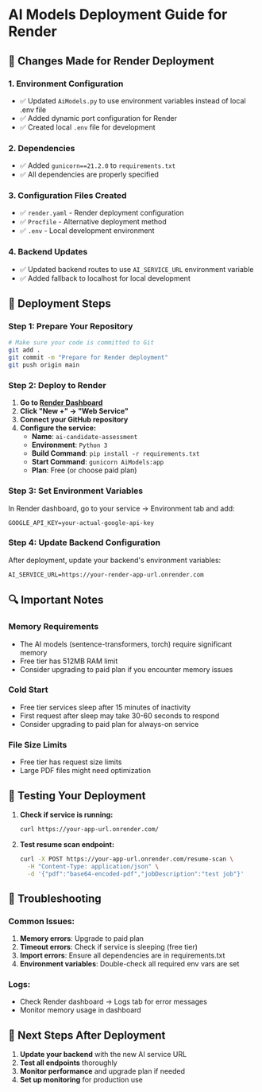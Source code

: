 # AI Models Deployment Guide for Render

## 🚀 Changes Made for Render Deployment

### 1. **Environment Configuration**
- ✅ Updated `AiModels.py` to use environment variables instead of local .env file
- ✅ Added dynamic port configuration for Render
- ✅ Created local `.env` file for development

### 2. **Dependencies**
- ✅ Added `gunicorn==21.2.0` to `requirements.txt`
- ✅ All dependencies are properly specified

### 3. **Configuration Files Created**
- ✅ `render.yaml` - Render deployment configuration
- ✅ `Procfile` - Alternative deployment method
- ✅ `.env` - Local development environment

### 4. **Backend Updates**
- ✅ Updated backend routes to use `AI_SERVICE_URL` environment variable
- ✅ Added fallback to localhost for local development

## 🔧 Deployment Steps

### Step 1: Prepare Your Repository
```bash
# Make sure your code is committed to Git
git add .
git commit -m "Prepare for Render deployment"
git push origin main
```

### Step 2: Deploy to Render

1. **Go to [Render Dashboard](https://dashboard.render.com/)**
2. **Click "New +" → "Web Service"**
3. **Connect your GitHub repository**
4. **Configure the service:**
   - **Name**: `ai-candidate-assessment`
   - **Environment**: `Python 3`
   - **Build Command**: `pip install -r requirements.txt`
   - **Start Command**: `gunicorn AiModels:app`
   - **Plan**: Free (or choose paid plan)

### Step 3: Set Environment Variables
In Render dashboard, go to your service → Environment tab and add:
```
GOOGLE_API_KEY=your-actual-google-api-key
```

### Step 4: Update Backend Configuration
After deployment, update your backend's environment variables:
```
AI_SERVICE_URL=https://your-render-app-url.onrender.com
```

## 🔍 Important Notes

### **Memory Requirements**
- The AI models (sentence-transformers, torch) require significant memory
- Free tier has 512MB RAM limit
- Consider upgrading to paid plan if you encounter memory issues

### **Cold Start**
- Free tier services sleep after 15 minutes of inactivity
- First request after sleep may take 30-60 seconds to respond
- Consider upgrading to paid plan for always-on service

### **File Size Limits**
- Free tier has request size limits
- Large PDF files might need optimization

## 🧪 Testing Your Deployment

1. **Check if service is running:**
   ```bash
   curl https://your-app-url.onrender.com/
   ```

2. **Test resume scan endpoint:**
   ```bash
   curl -X POST https://your-app-url.onrender.com/resume-scan \
     -H "Content-Type: application/json" \
     -d '{"pdf":"base64-encoded-pdf","jobDescription":"test job"}'
   ```

## 🐛 Troubleshooting

### Common Issues:
1. **Memory errors**: Upgrade to paid plan
2. **Timeout errors**: Check if service is sleeping (free tier)
3. **Import errors**: Ensure all dependencies are in requirements.txt
4. **Environment variables**: Double-check all required env vars are set

### Logs:
- Check Render dashboard → Logs tab for error messages
- Monitor memory usage in dashboard

## 📝 Next Steps After Deployment

1. **Update your backend** with the new AI service URL
2. **Test all endpoints** thoroughly
3. **Monitor performance** and upgrade plan if needed
4. **Set up monitoring** for production use
